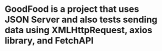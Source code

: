 # GoodFood is a project that uses JSON Server and also tests sending data using XMLHttpRequest, axios library, and FetchAPI
